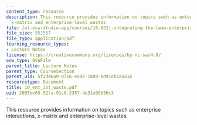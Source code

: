 ```yaml
---
content_type: resource
description: This resource provides information on topics such as enterprise interactions,
  x-matrix and enterprise-level wastes.
file: /ol-ocw-studio-app/courses/16-852j-integrating-the-lean-enterprise-fall-2005/2095be6552fa91c82357de31a90b56c3_10_ent_int_waste.pdf
file_size: 551557
file_type: application/pdf
learning_resource_types:
- Lecture Notes
license: https://creativecommons.org/licenses/by-nc-sa/4.0/
ocw_type: OCWFile
parent_title: Lecture Notes
parent_type: CourseSection
parent_uid: 5f2d46a9-0716-ea95-1809-6d91eb1a5a16
resourcetype: Document
title: 10_ent_int_waste.pdf
uid: 2095be65-52fa-91c8-2357-de31a90b56c3
---
```

This resource provides information on topics such as enterprise interactions, x-matrix and enterprise-level wastes.